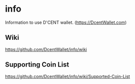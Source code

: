 # info
Information to use D'CENT wallet. (https://DcentWallet.com)

## Wiki
https://github.com/DcentWallet/info/wiki

## Supporting Coin List
https://github.com/DcentWallet/info/wiki/Supported-Coin-List
